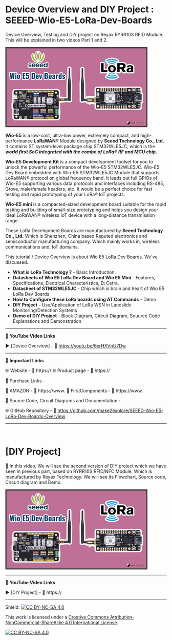 # Device Overview and DIY Project : SEEED-Wio-E5-LoRa-Dev-Boards
Device Overview, Testing and DIY project on Reyax RYRR10S RFID Module. This will be explained in two videos Part 1 and 2.


<img src="/Images/Wio-E5-YT-Thumb.jpg" height="250" >
  

**Wio-E5** is a low-cost, ultra-low power, extremely compact, and high-performance **LoRaWAN®** Module designed by **Seeed Technology Co., Ltd.** It contains ST system-level package chip STM32WLE5JC, which is the ***world first SoC integrated with the combo of LoRa® RF and MCU chip.***  

**Wio-E5 Development Kit** is a compact development toolset for you to unlock the powerful performance of the Wio-E5 STM32WLE5JC. Wio-E5 Dev Board embedded with Wio-E5 STM32WLE5JC Module that supports LoRaWAN® protocol on global frequency band. It leads out full GPIOs of Wio-E5 supporting various data protocols and interfaces including RS-485, Grove, male/female headers, etc. It would be a perfect choice for fast testing and rapid prototyping of your LoRa® IoT projects.  

**Wio-E5 mini** is a compacted-sized development board suitable for the rapid testing and building of small-size prototyping and helps you design your ideal LoRaWAN® wireless IoT device with a long-distance transmission range.  

These LoRa Decelopment Boards are manufactured by **Seeed Technology Co., Ltd.** Which is Shenzhen, China based Reputed electronics and semiconductor manufacturing company. Which mainly works in, wireless communications  and, IoT domains.  


This tutorial / Device Overview is about Wio E5 LoRa Dev Boards. We've discussed..  
- **What is LoRa Technology ?** - Basic Introduction. 
- **Datasheets of Wio E5 LoRa Dev Board and Wio E5 Mini** - Features, Specifications, Electrical Characteristics, Et Cetra.  
- **Datasheet of STM32WLE5JC** - Chip which is brain and heart of Wio E5 LoRa Dev Boards
- **How to Configure these LoRa boards using AT Commands** - Demo
- **DIY Project** - Use/Application of LoRa WSN in Landslide Monitoring/Detection Systems
- **Demo of DIY Project**  - Block Diagram, Circuit Diagram, Souurce Code Explanations and Demonstration  


------------------------------------------------------------------------------------------------------

📕 **YouTube Video Links**  

▶️ [Device Overview]  - 🔗 https://youtu.be/6xrHXVnU7Dw  

-------------------------------------------------------------------------------------------------------
📒 **Important Links**  
 
🌐 Website - 🔗 https:// 
🌐 Product page - 🔗 https://

🔴 Purchase Links -  

🛒 AMAZON -  🔗 https://www. 
🛒 FirstComponents -  🔗 https://www.


📜 Source Code, Circuit Diagrams and Documentation : 

🌐 GitHub Repository - 🔗 https://github.com/make2explore/SEEED-Wio-E5-LoRa-Dev-Boards-Overview  

------------------------------------------------------------------------------------------  

<br />

# [DIY Project]

🚩  In this video, We will see the second version of DIY project which we have seen in previous part, based on RYRR10S RFID/NFC Module. Which is manufactured by Reyax Technology. We will see its Flowchart, Source code, Circuit diagram and Demo.    
 
 <img src="/Images/Wio-E5-YT-Thumb.jpg" height="250" >

 ------------------------------------------------------------------------------------------------------

📕 **YouTube Video Links**  

▶️ [DIY Project]  - 🔗 https://

------------------------------------------------------------------------------------------  

Shield: [![CC BY-NC-SA 4.0][cc-by-nc-sa-shield]][cc-by-nc-sa]

This work is licensed under a
[Creative Commons Attribution-NonCommercial-ShareAlike 4.0 International License][cc-by-nc-sa].

[![CC BY-NC-SA 4.0][cc-by-nc-sa-image]][cc-by-nc-sa]

[cc-by-nc-sa]: http://creativecommons.org/licenses/by-nc-sa/4.0/
[cc-by-nc-sa-image]: https://licensebuttons.net/l/by-nc-sa/4.0/88x31.png
[cc-by-nc-sa-shield]: https://img.shields.io/badge/License-CC%20BY--NC--SA%204.0-lightgrey.svg